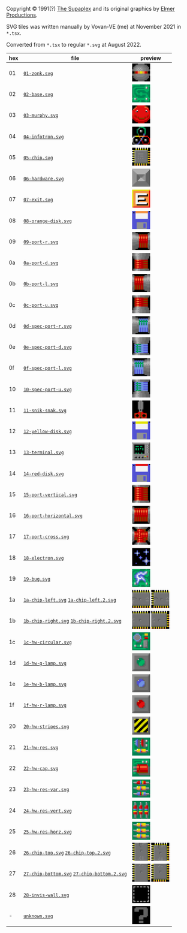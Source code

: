 Copyright © 1991(?) [The Supaplex](http://www.elmerproductions.com/sp/) and
its original graphics by [Elmer Productions](http://www.elmerproductions.com/).

SVG tiles was written manually by Vovan-VE (me) at November 2021 in `*.tsx`.

Converted from `*.tsx` to regular `*.svg` at August 2022.

| hex | file                                                                                          | preview                                                                                                                                                                                                           |
| --- | --------------------------------------------------------------------------------------------- | ----------------------------------------------------------------------------------------------------------------------------------------------------------------------------------------------------------------- |
| 01  | [`01-zonk.svg`](./01-zonk.svg)                                                                | [<img width="48" height="48" alt="01 zonk" src="./01-zonk.svg" />](./01-zonk.svg)                                                                                                                                 |
| 02  | [`02-base.svg`](./02-base.svg)                                                                | [<img width="48" height="48" alt="02 base" src="./02-base.svg" />](./02-base.svg)                                                                                                                                 |
| 03  | [`03-murphy.svg`](./03-murphy.svg)                                                            | [<img width="48" height="48" alt="03 murphy" src="./03-murphy.svg" />](./03-murphy.svg)                                                                                                                           |
| 04  | [`04-infotron.svg`](./04-infotron.svg)                                                        | [<img width="48" height="48" alt="04 infotron" src="./04-infotron.svg" />](./04-infotron.svg)                                                                                                                     |
| 05  | [`05-chip.svg`](./05-chip.svg)                                                                | [<img width="48" height="48" alt="05 chip" src="./05-chip.svg" />](./05-chip.svg)                                                                                                                                 |
| 06  | [`06-hardware.svg`](./06-hardware.svg)                                                        | [<img width="48" height="48" alt="06 hardware" src="./06-hardware.svg" />](./06-hardware.svg)                                                                                                                     |
| 07  | [`07-exit.svg`](./07-exit.svg)                                                                | [<img width="48" height="48" alt="07 exit" src="./07-exit.svg" />](./07-exit.svg)                                                                                                                                 |
| 08  | [`08-orange-disk.svg`](./08-orange-disk.svg)                                                  | [<img width="48" height="48" alt="08 orange disk" src="./08-orange-disk.svg" />](./08-orange-disk.svg)                                                                                                            |
| 09  | [`09-port-r.svg`](./09-port-r.svg)                                                            | [<img width="48" height="48" alt="09 port r" src="./09-port-r.svg" />](./09-port-r.svg)                                                                                                                           |
| 0a  | [`0a-port-d.svg`](./0a-port-d.svg)                                                            | [<img width="48" height="48" alt="0a port d" src="./0a-port-d.svg" />](./0a-port-d.svg)                                                                                                                           |
| 0b  | [`0b-port-l.svg`](./0b-port-l.svg)                                                            | [<img width="48" height="48" alt="0b port l" src="./0b-port-l.svg" />](./0b-port-l.svg)                                                                                                                           |
| 0c  | [`0c-port-u.svg`](./0c-port-u.svg)                                                            | [<img width="48" height="48" alt="0c port u" src="./0c-port-u.svg" />](./0c-port-u.svg)                                                                                                                           |
| 0d  | [`0d-spec-port-r.svg`](./0d-spec-port-r.svg)                                                  | [<img width="48" height="48" alt="0d spec port r" src="./0d-spec-port-r.svg" />](./0d-spec-port-r.svg)                                                                                                            |
| 0e  | [`0e-spec-port-d.svg`](./0e-spec-port-d.svg)                                                  | [<img width="48" height="48" alt="0e spec port d" src="./0e-spec-port-d.svg" />](./0e-spec-port-d.svg)                                                                                                            |
| 0f  | [`0f-spec-port-l.svg`](./0f-spec-port-l.svg)                                                  | [<img width="48" height="48" alt="0f spec port l" src="./0f-spec-port-l.svg" />](./0f-spec-port-l.svg)                                                                                                            |
| 10  | [`10-spec-port-u.svg`](./10-spec-port-u.svg)                                                  | [<img width="48" height="48" alt="10 spec port u" src="./10-spec-port-u.svg" />](./10-spec-port-u.svg)                                                                                                            |
| 11  | [`11-snik-snak.svg`](./11-snik-snak.svg)                                                      | [<img width="48" height="48" alt="11 snik snak" src="./11-snik-snak.svg" />](./11-snik-snak.svg)                                                                                                                  |
| 12  | [`12-yellow-disk.svg`](./12-yellow-disk.svg)                                                  | [<img width="48" height="48" alt="12 yellow disk" src="./12-yellow-disk.svg" />](./12-yellow-disk.svg)                                                                                                            |
| 13  | [`13-terminal.svg`](./13-terminal.svg)                                                        | [<img width="48" height="48" alt="13 terminal" src="./13-terminal.svg" />](./13-terminal.svg)                                                                                                                     |
| 14  | [`14-red-disk.svg`](./14-red-disk.svg)                                                        | [<img width="48" height="48" alt="14 red disk" src="./14-red-disk.svg" />](./14-red-disk.svg)                                                                                                                     |
| 15  | [`15-port-vertical.svg`](./15-port-vertical.svg)                                              | [<img width="48" height="48" alt="15 port vertical" src="./15-port-vertical.svg" />](./15-port-vertical.svg)                                                                                                      |
| 16  | [`16-port-horizontal.svg`](./16-port-horizontal.svg)                                          | [<img width="48" height="48" alt="16 port horizontal" src="./16-port-horizontal.svg" />](./16-port-horizontal.svg)                                                                                                |
| 17  | [`17-port-cross.svg`](./17-port-cross.svg)                                                    | [<img width="48" height="48" alt="17 port cross" src="./17-port-cross.svg" />](./17-port-cross.svg)                                                                                                               |
| 18  | [`18-electron.svg`](./18-electron.svg)                                                        | [<img width="48" height="48" alt="18 electron" src="./18-electron.svg" />](./18-electron.svg)                                                                                                                     |
| 19  | [`19-bug.svg`](./19-bug.svg)                                                                  | [<img width="48" height="48" alt="19 bug" src="./19-bug.svg" />](./19-bug.svg)                                                                                                                                    |
| 1a  | [`1a-chip-left.svg`](./1a-chip-left.svg) [`1a-chip-left.2.svg`](./1a-chip-left.2.svg)         | [<img width="48" height="48" alt="1a chip left" src="./1a-chip-left.svg" />](./1a-chip-left.svg) [<img width="48" height="48" alt="1a chip left" src="./1a-chip-left.2.svg" />](./1a-chip-left.2.svg)             |
| 1b  | [`1b-chip-right.svg`](./1b-chip-right.svg) [`1b-chip-right.2.svg`](./1b-chip-right.2.svg)     | [<img width="48" height="48" alt="1b chip right" src="./1b-chip-right.svg" />](./1b-chip-right.svg) [<img width="48" height="48" alt="1b chip right" src="./1b-chip-right.2.svg" />](./1b-chip-right.2.svg)       |
| 1c  | [`1c-hw-circular.svg`](./1c-hw-circular.svg)                                                  | [<img width="48" height="48" alt="1c hw circular" src="./1c-hw-circular.svg" />](./1c-hw-circular.svg)                                                                                                            |
| 1d  | [`1d-hw-g-lamp.svg`](./1d-hw-g-lamp.svg)                                                      | [<img width="48" height="48" alt="1d hw g lamp" src="./1d-hw-g-lamp.svg" />](./1d-hw-g-lamp.svg)                                                                                                                  |
| 1e  | [`1e-hw-b-lamp.svg`](./1e-hw-b-lamp.svg)                                                      | [<img width="48" height="48" alt="1e hw b lamp" src="./1e-hw-b-lamp.svg" />](./1e-hw-b-lamp.svg)                                                                                                                  |
| 1f  | [`1f-hw-r-lamp.svg`](./1f-hw-r-lamp.svg)                                                      | [<img width="48" height="48" alt="1f hw r lamp" src="./1f-hw-r-lamp.svg" />](./1f-hw-r-lamp.svg)                                                                                                                  |
| 20  | [`20-hw-stripes.svg`](./20-hw-stripes.svg)                                                    | [<img width="48" height="48" alt="20 hw stripes" src="./20-hw-stripes.svg" />](./20-hw-stripes.svg)                                                                                                               |
| 21  | [`21-hw-res.svg`](./21-hw-res.svg)                                                            | [<img width="48" height="48" alt="21 hw res" src="./21-hw-res.svg" />](./21-hw-res.svg)                                                                                                                           |
| 22  | [`22-hw-cap.svg`](./22-hw-cap.svg)                                                            | [<img width="48" height="48" alt="22 hw cap" src="./22-hw-cap.svg" />](./22-hw-cap.svg)                                                                                                                           |
| 23  | [`23-hw-res-var.svg`](./23-hw-res-var.svg)                                                    | [<img width="48" height="48" alt="23 hw res var" src="./23-hw-res-var.svg" />](./23-hw-res-var.svg)                                                                                                               |
| 24  | [`24-hw-res-vert.svg`](./24-hw-res-vert.svg)                                                  | [<img width="48" height="48" alt="24 hw res vert" src="./24-hw-res-vert.svg" />](./24-hw-res-vert.svg)                                                                                                            |
| 25  | [`25-hw-res-horz.svg`](./25-hw-res-horz.svg)                                                  | [<img width="48" height="48" alt="25 hw res horz" src="./25-hw-res-horz.svg" />](./25-hw-res-horz.svg)                                                                                                            |
| 26  | [`26-chip-top.svg`](./26-chip-top.svg) [`26-chip-top.2.svg`](./26-chip-top.2.svg)             | [<img width="48" height="48" alt="26 chip top" src="./26-chip-top.svg" />](./26-chip-top.svg) [<img width="48" height="48" alt="26 chip top" src="./26-chip-top.2.svg" />](./26-chip-top.2.svg)                   |
| 27  | [`27-chip-bottom.svg`](./27-chip-bottom.svg) [`27-chip-bottom.2.svg`](./27-chip-bottom.2.svg) | [<img width="48" height="48" alt="27 chip bottom" src="./27-chip-bottom.svg" />](./27-chip-bottom.svg) [<img width="48" height="48" alt="27 chip bottom" src="./27-chip-bottom.2.svg" />](./27-chip-bottom.2.svg) |
| 28  | [`28-invis-wall.svg`](./28-invis-wall.svg)                                                    | [<img width="48" height="48" alt="28 invis wall" src="./28-invis-wall.svg" />](./28-invis-wall.svg)                                                                                                               |
| \-  | [`unknown.svg`](./unknown.svg)                                                                | [<img width="48" height="48" alt="unknown" src="./unknown.svg" />](./unknown.svg)                                                                                                                                 |
